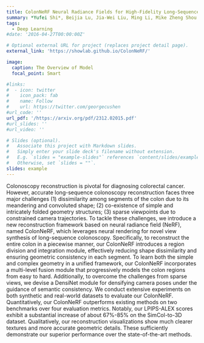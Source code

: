 ```yaml
---
title: ColonNeRF Neural Radiance Fields for High-Fidelity Long-Sequence Colonoscopy Reconstruction
summary: *Yufei Shi*, Beijia Lu, Jia-Wei Liu, Ming Li, Mike Zheng Shou   Submitted to IEEE Trans. Medical Imaging.   We propose a neural rendering framework for reconstructing the entire colon.
tags:
  - Deep Learning
#date: '2016-04-27T00:00:00Z'

# Optional external URL for project (replaces project detail page).
external_link: 'https://showlab.github.io/ColonNeRF/'

image:
  caption: The Overview of Model
  focal_point: Smart

#links:
#  - icon: twitter
#    icon_pack: fab
#    name: Follow
#    url: https://twitter.com/georgecushen
#url_code: ''
url_pdf: '/https://arxiv.org/pdf/2312.02015.pdf'
#url_slides: ''
#url_video: ''

# Slides (optional).
#   Associate this project with Markdown slides.
#   Simply enter your slide deck's filename without extension.
#   E.g. `slides = "example-slides"` references `content/slides/example-slides.md`.
#   Otherwise, set `slides = ""`.
slides: example
---
```


Colonoscopy reconstruction is pivotal for diagnosing colorectal cancer. However, accurate long-sequence colonoscopy reconstruction faces three major challenges (1) dissimilarity among segments of the colon due to its meandering and convoluted shape; (2) co-existence of simple and intricately folded geometry structures; (3) sparse viewpoints due to constrained camera trajectories. To tackle these challenges, we introduce a new reconstruction framework based on neural radiance field (NeRF), named ColonNeRF, which leverages neural rendering for novel view synthesis of long-sequence colonoscopy. Specifically, to reconstruct the entire colon in a piecewise manner, our ColonNeRF introduces a region division and integration module, effectively reducing shape dissimilarity and ensuring geometric consistency in each segment. To learn both the simple and complex geometry in a unified framework, our ColonNeRF incorporates a multi-level fusion module that progressively models the colon regions from easy to hard. Additionally, to overcome the challenges from sparse views, we devise a DensiNet module for densifying camera poses under the guidance of semantic consistency. We conduct extensive experiments on both synthetic and real-world datasets to evaluate our ColonNeRF. Quantitatively, our ColonNeRF outperforms existing methods on two benchmarks over four evaluation metrics. Notably, our LPIPS-ALEX scores exhibit a substantial increase of about 67%-85% on the SimCol-to-3D dataset. Qualitatively, our reconstruction visualizations show much clearer textures and more accurate geometric details. These sufficiently demonstrate our superior performance over the state-of-the-art methods.
